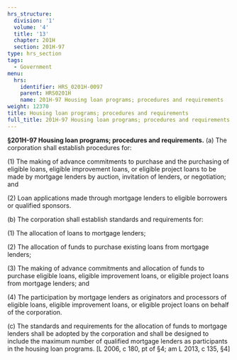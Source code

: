 ```yaml
---
hrs_structure:
  division: '1'
  volume: '4'
  title: '13'
  chapter: 201H
  section: 201H-97
type: hrs_section
tags:
  - Government
menu:
  hrs:
    identifier: HRS_0201H-0097
    parent: HRS0201H
    name: 201H-97 Housing loan programs; procedures and requirements
weight: 12370
title: Housing loan programs; procedures and requirements
full_title: 201H-97 Housing loan programs; procedures and requirements
---
```

**§201H-97 Housing loan programs; procedures and requirements.** (a) The corporation shall establish procedures for:

(1) The making of advance commitments to purchase and the purchasing of eligible loans, eligible improvement loans, or eligible project loans to be made by mortgage lenders by auction, invitation of lenders, or negotiation; and

(2) Loan applications made through mortgage lenders to eligible borrowers or qualified sponsors.

(b) The corporation shall establish standards and requirements for:

(1) The allocation of loans to mortgage lenders;

(2) The allocation of funds to purchase existing loans from mortgage lenders;

(3) The making of advance commitments and allocation of funds to purchase eligible loans, eligible improvement loans, or eligible project loans from mortgage lenders; and

(4) The participation by mortgage lenders as originators and processors of eligible loans, eligible improvement loans, or eligible project loans on behalf of the corporation.

(c) The standards and requirements for the allocation of funds to mortgage lenders shall be adopted by the corporation and shall be designed to include the maximum number of qualified mortgage lenders as participants in the housing loan programs. [L 2006, c 180, pt of §4; am L 2013, c 135, §4]